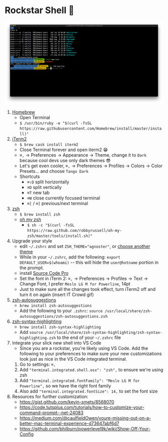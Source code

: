 # Rockstar Shell 🎸

![Shell](./media/shell.png)

1. [Homebrew](https://brew.sh/)
   - Open Terminal
   - `$ /usr/bin/ruby -e "$(curl -fsSL https://raw.githubusercontent.com/Homebrew/install/master/install)"`
2. [iTerm2](https://www.iterm2.com/)
   - `$ brew cask install iterm2`
   - Close Terminal forever and open iterm2 😁
   - `⌘,` -> Preferences -> Appearance -> Theme, change it to `Dark` because cool devs use only dark themes 😎
   - Let's get even cooler, `⌘,` -> Preferences -> Profiles -> Colors -> Color Presets... and choose `Tango Dark`
   - Shortcuts
     - `⌘⇧D` split horizontally
     - `⌘D` split vertically
     - `⌘T` new tab
     - `⌘W` close currently focused terminal
     - `⌘[` / `⌘]` previous/next terminal
3. [zsh](http://zsh.sourceforge.net/)
   - `$ brew install zsh`
   - [oh my zsh](https://ohmyz.sh/)
     - `$ sh -c "$(curl -fsSL https://raw.github.com/robbyrussell/oh-my-zsh/master/tools/install.sh)"`
4. Upgrade your style
   - edit `~/.zshrc` and set `ZSH_THEME="agnoster"`, or [choose another theme](https://zshthem.es/)
   - While in your `~/.zshrc`, add the following: `export DEFAULT_USER=$(whoami)` -- this will hide the `user@hotname` portion in the prompt.
   - install [Source Code Pro](https://github.com/powerline/fonts/blob/master/SourceCodePro/Source%20Code%20Pro%20for%20Powerline.otf)
   - Set the font in iTerm 2: `⌘,` -> Preferences -> Profiles -> Text -> Change Font, I prefer `Meslo LG M for Powerline`, 14pt
   - Just to make sure all the changes took effect, turn iTerm2 off and turn it on again (insert IT Crowd gif)
5. [zsh-autosuggestions](https://github.com/zsh-users/zsh-autosuggestions)
   - `brew install zsh-autosuggestions`
   - Add the following to your `.zshrc`: `source /usr/local/share/zsh-autosuggestions/zsh-autosuggestions.zsh`
6. [zsh-syntax-highlighting](https://github.com/zsh-users/zsh-syntax-highlighting)
   - `brew install zsh-syntax-highlighting`
   - Add `source /usr/local/share/zsh-syntax-highlighting/zsh-syntax-highlighting.zsh` to the end of your `~/.zshrc` file
7. Integrate your slick new shell into VS Code
   - Since you are a rockstar, you're likely using VS Code. Add the following to your preferences to make sure your new customizations look just as nice in the VS Code integrated terminal.
   1. Go to settings: `⌘,`
   2. Add `"terminal.integrated.shell.osx": "zsh",` to ensure we're using zsh
   3. Add `"terminal.integrated.fontFamily": "Meslo LG M for Powerline",` so we have the right font family
   4. Also add `"terminal.integrated.fontSize": 14,` to set the font size
8. Resources for further customization:
   - https://gist.github.com/kevin-smets/8568070
   - https://code.tutsplus.com/tutorials/how-to-customize-your-command-prompt--net-24083
   - https://medium.com/@caulfieldOwen/youre-missing-out-on-a-better-mac-terminal-experience-d73647abf6d7
   - https://github.com/bhilburn/powerlevel9k/wiki/Show-Off-Your-Config
